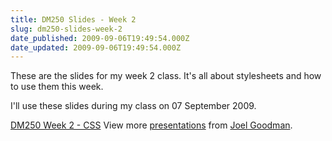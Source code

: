 ```yaml
---
title: DM250 Slides - Week 2
slug: dm250-slides-week-2
date_published: 2009-09-06T19:49:54.000Z
date_updated: 2009-09-06T19:49:54.000Z
---
```


These are the slides for my week 2 class. It's all about stylesheets and how to use them this week.

I'll use these slides during my class on 07 September 2009.

[DM250 Week 2 - CSS](http://www.slideshare.net/joelgoodman/dm250-week-2-css)
View more [presentations](http://www.slideshare.net/) from [Joel Goodman](http://www.slideshare.net/joelgoodman).
